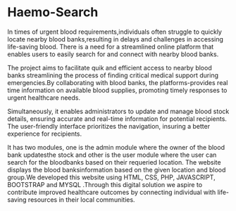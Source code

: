 # Haemo-Search
In times of urgent blood requirements,individuals often struggle to quickly locate nearby blood banks,resulting in delays and challenges in accessing life-saving blood. There is a need for a streamlined online platform that enables users to easily search for and connect with nearby blood banks.

The project aims to facilitate quik and efficient access to nearby blood banks streamlining the process of finding critical medical support during emergencies.By collaborating with blood banks, the platforms-provides real time information on available blood supplies, promoting timely responses to urgent healthcare needs. 

Simultaneously, it enables administrators to update and manage blood stock details, ensuring accurate and real-time information for potential recipients. The user-friendly interface prioritizes the navigation, insuring a better experience for recipients. 

It has two modules, one is the admin module where the owner of the blood bank updatesthe stock and other is the user module where the user can search for the bloodbanks based on their requeried location. The website displays the blood banksinformation based on the given location and blood group.We developed this website using HTML, CSS, PHP, JAVASCRIPT, BOOTSTRAP and MYSQL .Through this digital solution we aspire to contribute improved healthcare outcomes by connecting individual with life-saving resources in their local communities.
